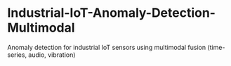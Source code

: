# Industrial-IoT-Anomaly-Detection-Multimodal
Anomaly detection for industrial IoT sensors using multimodal fusion (time-series, audio, vibration)
